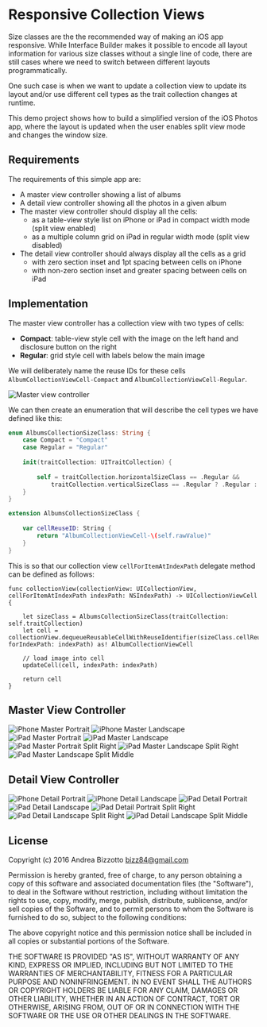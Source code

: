 # Responsive Collection Views

Size classes are the the recommended way of making an iOS app responsive. While Interface Builder makes it possible to encode all layout information for various size classes without a single line of code, there are still cases where we need to switch between different layouts programmatically.

One such case is when we want to update a collection view to update its layout and/or use different cell types as the trait collection changes at runtime.

This demo project shows how to build a simplified version of the iOS Photos app, where the layout is updated when the user enables split view mode and changes the window size.

## Requirements 
The requirements of this simple app are:

* A master view controller showing a list of albums
* A detail view controller showing all the photos in a given album
* The master view controller should display all the cells: 
	* as a table-view style list on iPhone or iPad in compact width mode (split view enabled)
	* as a multiple column grid on iPad in regular width mode (split view disabled)
* The detail view controller should always display all the cells as a grid
	* with zero section inset and 1pt spacing between cells on iPhone 
	* with non-zero section inset and greater spacing between cells on iPad

## Implementation

The master view controller has a collection view with two types of cells:

* **Compact**: table-view style cell with the image on the left hand and disclosure button on the right
* **Regular**: grid style cell with labels below the main image

We will deliberately name the reuse IDs for these cells `AlbumCollectionViewCell-Compact` and `AlbumCollectionViewCell-Regular`.

<img src="images/ResponsiveCollectionViews-MasterVC.png" alt="Master view controller"/>

We can then create an enumeration that will describe the cell types we have defined like this:

```swift
enum AlbumsCollectionSizeClass: String {
    case Compact = "Compact"
    case Regular = "Regular"
    
    init(traitCollection: UITraitCollection) {
        
        self = traitCollection.horizontalSizeClass == .Regular &&
            traitCollection.verticalSizeClass == .Regular ? .Regular : .Compact
    }
}

extension AlbumsCollectionSizeClass {
    
    var cellReuseID: String {
        return "AlbumCollectionViewCell-\(self.rawValue)"
    }
}
```

This is so that our collection view `cellForItemAtIndexPath` delegate method can be defined as follows:

```
func collectionView(collectionView: UICollectionView, cellForItemAtIndexPath indexPath: NSIndexPath) -> UICollectionViewCell {
    
    let sizeClass = AlbumsCollectionSizeClass(traitCollection: self.traitCollection)
    let cell = collectionView.dequeueReusableCellWithReuseIdentifier(sizeClass.cellReuseID, forIndexPath: indexPath) as! AlbumCollectionViewCell
    
    // load image into cell
    updateCell(cell, indexPath: indexPath)
    
    return cell
}

```


## Master View Controller

<img src="screenshots/iPhone-MasterPortrait.jpg" alt="iPhone Master Portrait"/>
<img src="screenshots/iPhone-MasterLandscape.jpg" alt="iPhone Master Landscape"/>

<img src="screenshots/iPad-MasterPortrait.jpg" alt="iPad Master Portrait"/>
<img src="screenshots/iPad-MasterLandscape.jpg" alt="iPad Master Landscape"/>

<img src="screenshots/iPad-MasterPortrait.jpg" alt="iPad Master Portrait Split Right"/>
<img src="screenshots/iPad-MasterLandscapeSplitRight.jpg" alt="iPad Master Landscape Split Right"/>
<img src="screenshots/iPad-MasterLandscapeSplitMiddle.jpg" alt="iPad Master Landscape Split Middle"/>


## Detail View Controller


<img src="screenshots/iPhone-DetailPortrait.jpg" alt="iPhone Detail Portrait"/>
<img src="screenshots/iPhone-DetailLandscape.jpg" alt="iPhone Detail Landscape"/>

<img src="screenshots/iPad-DetailPortrait.jpg" alt="iPad Detail Portrait"/>
<img src="screenshots/iPad-DetailLandscape.jpg" alt="iPad Detail Landscape"/>

<img src="screenshots/iPad-DetailPortraitSplitRight.jpg" alt="iPad Detail Portrait Split Right"/>
<img src="screenshots/iPad-DetailLandscapeSplitRight.jpg" alt="iPad Detail Landscape Split Right"/>
<img src="screenshots/iPad-DetailLandscapeSplitMiddle.jpg" alt="iPad Detail Landscape Split Middle"/>



## License

Copyright (c) 2016 Andrea Bizzotto bizz84@gmail.com

Permission is hereby granted, free of charge, to any person obtaining a copy of this software and associated documentation files (the "Software"), to deal in the Software without restriction, including without limitation the rights to use, copy, modify, merge, publish, distribute, sublicense, and/or sell copies of the Software, and to permit persons to whom the Software is furnished to do so, subject to the following conditions:

The above copyright notice and this permission notice shall be included in all copies or substantial portions of the Software.

THE SOFTWARE IS PROVIDED "AS IS", WITHOUT WARRANTY OF ANY KIND, EXPRESS OR IMPLIED, INCLUDING BUT NOT LIMITED TO THE WARRANTIES OF MERCHANTABILITY, FITNESS FOR A PARTICULAR PURPOSE AND NONINFRINGEMENT. IN NO EVENT SHALL THE AUTHORS OR COPYRIGHT HOLDERS BE LIABLE FOR ANY CLAIM, DAMAGES OR OTHER LIABILITY, WHETHER IN AN ACTION OF CONTRACT, TORT OR OTHERWISE, ARISING FROM, OUT OF OR IN CONNECTION WITH THE SOFTWARE OR THE USE OR OTHER DEALINGS IN THE SOFTWARE.

